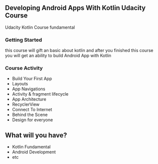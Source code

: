 
## Developing Android Apps With Kotlin Udacity Course

Udacity Kotlin Course fundamental 

### Getting Started

this course will gift an basic about kotlin and after you finished this course you will get an ability to build Android App with Kotlin

### Course Activity

* Build Your First App
* Layouts
* App Navigations
* Activity & fragment lifecycle
* App Architecture
* RecyclerView
* Connect To Internet
* Behind the Scene
* Design for everyone

## What will you have?
* Kotlin Fundamental
* Android Development
* etc

